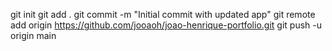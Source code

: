 git init
git add .
git commit -m "Initial commit with updated app"
git remote add origin https://github.com/jooaoh/joao-henrique-portfolio.git
git push -u origin main